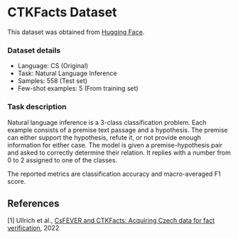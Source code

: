 # CTKFacts Dataset

This dataset was obtained from [Hugging Face](https://huggingface.co/datasets/ctu-aic/ctkfacts_nli).

### Dataset details

- Language: CS (Original)
- Task: Natural Language Inference
- Samples: 558 (Test set)
- Few-shot examples: 5 (From training set)

### Task description

Natural language inference is a 3-class classification problem. Each example consists of a premise text passage and a hypothesis. The premise can either support the hypothesis, refute it, or not provide enough information for either case. The model is given a premise-hypothesis pair and asked to correctly determine their relation. It replies with a number from 0 to 2 assigned to one of the classes.

The reported metrics are classification accuracy and macro-averaged F1 score.

## References

[1] Ullrich et al., [CsFEVER and CTKFacts: Acquiring Czech data for fact verification](https://arxiv.org/abs/2201.11115), 2022
